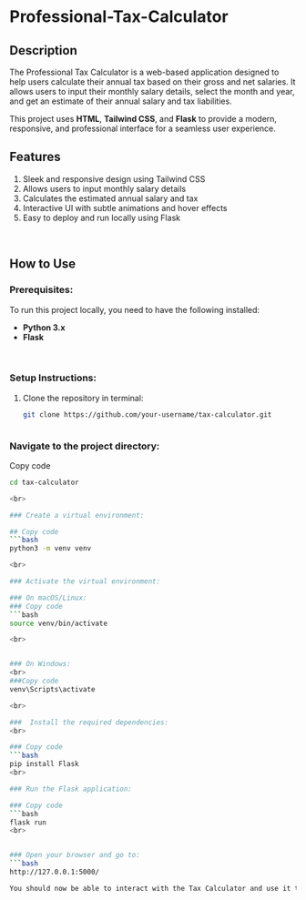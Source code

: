 # Professional-Tax-Calculator

## Description
The Professional Tax Calculator is a web-based application designed to help users calculate their annual tax based on their gross and net salaries. It allows users to input their monthly salary details, select the month and year, and get an estimate of their annual salary and tax liabilities.

This project uses **HTML**, **Tailwind CSS**, and **Flask** to provide a modern, responsive, and professional interface for a seamless user experience.

## Features
1. Sleek and responsive design using Tailwind CSS  
2. Allows users to input monthly salary details  
3. Calculates the estimated annual salary and tax  
4. Interactive UI with subtle animations and hover effects  
5. Easy to deploy and run locally using Flask  

<br>

## How to Use

### Prerequisites:
To run this project locally, you need to have the following installed:

- **Python 3.x**
- **Flask**

<br>

### Setup Instructions:

1. Clone the repository in terminal:

   ```bash
   git clone https://github.com/your-username/tax-calculator.git



### Navigate to the project directory:

Copy code
```bash
cd tax-calculator

<br>

### Create a virtual environment:

## Copy code
```bash
python3 -m venv venv

<br>

### Activate the virtual environment:

### On macOS/Linux:
### Copy code
```bash
source venv/bin/activate

<br>


### On Windows:
<br>
###Copy code
venv\Scripts\activate

<br>

###  Install the required dependencies:
<br>

### Copy code
```bash
pip install Flask
<br>

### Run the Flask application:

### Copy code
```bash
flask run
<br>


### Open your browser and go to:
```bash
http://127.0.0.1:5000/

You should now be able to interact with the Tax Calculator and use it to estimate your annual salary and tax.


